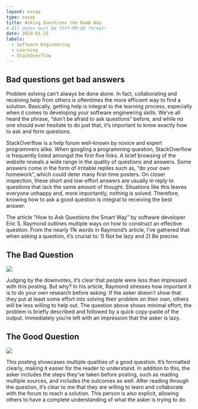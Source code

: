 ```yaml
---
layout: essay
type: essay
title: Asking Questions the Dumb Way
# All dates must be YYYY-MM-DD format!
date: 2018-01-25
labels:
  - Software Engineering
  - Learning
  - StackOverflow
---
```



## Bad questions get bad answers
Problem solving can’t always be done alone. In fact, collaborating and receiving help from others is oftentimes the more efficient way to find a solution. Basically, getting help is integral to the learning process, especially when it comes to developing your software engineering skills. We’ve all heard the phrase, “don’t be afraid to ask questions”  before, and while no one should ever hesitate to do just that, it’s important to know exactly how to ask and form questions. 

StackOverflow is a help forum well-known by novice and expert programmers alike. When googling a programming question, StackOverflow is frequently listed amongst the first five links. A brief browsing of the website reveals a wide range in the quality of questions and answers. Some answers come in the form of irritable replies such as, “do your own homework”, which could deter many first-time posters. On closer inspection, these short and low-effort answers are usually in reply to questions that lack the same amount of thought. Situations like this leaves everyone unhappy and, more importantly, nothing is solved. Therefore, knowing how to ask a good question is integral to receiving the best answer. 

The article “How to Ask Questions the Smart Way” by software developer Eric S. Raymond outlines multiple ways on how to construct an effective question. From the nearly 11k words in Raymond’s article, I’ve gathered that when asking a question, it’s crucial to: 1) Not be lazy and 2) Be precise. 


## The Bad Question
<img class="ui image" src="{{ site.baseurl }}/images/badquestion.png">

Judging by the downvotes, it’s clear that people were less than impressed with this posting. But why? In his article, Raymond stresses how important it is to do your own research before asking. If the asker doesn’t show that they put at least some effort into solving their problem on their own, others will be less willing to help out. The question above shows minimal effort; the problem is briefly described and followed by a quick copy-paste of the output. Immediately you’re left with an impression that the asker is lazy. 


## The Good Question
<img class="ui image" src="{{ site.baseurl }}/images/goodquestion.png">

This posting showcases multiple qualities of a good question. It’s formatted clearly, making it easier for the reader to understand. In addition to this, the asker includes the steps they’ve taken before posting, such as reading multiple sources, and includes the outcomes as well. After reading through the question, it’s clear to me that they are willing to learn and collaborate with the forum to reach a solution. This person is also explicit, allowing others to have a complete understanding of what the asker is trying to do.




